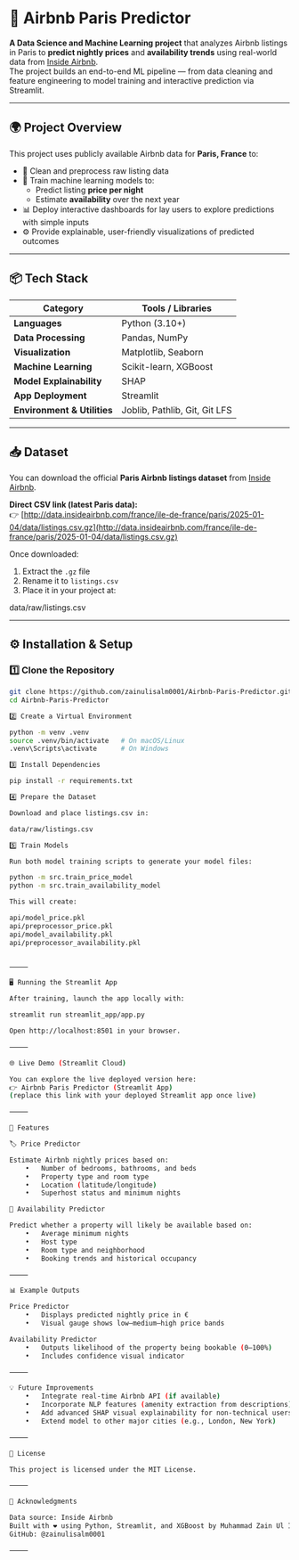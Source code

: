 
# 🏡 Airbnb Paris Predictor

**A Data Science and Machine Learning project** that analyzes Airbnb listings in Paris to **predict nightly prices** and **availability trends** using real-world data from [Inside Airbnb](http://insideairbnb.com/get-the-data/).  
The project builds an end-to-end ML pipeline — from data cleaning and feature engineering to model training and interactive prediction via Streamlit.

---

## 🌍 Project Overview

This project uses publicly available Airbnb data for **Paris, France** to:

- 🧹 Clean and preprocess raw listing data  
- 🧠 Train machine learning models to:
  - Predict listing **price per night**
  - Estimate **availability** over the next year  
- 📊 Deploy interactive dashboards for lay users to explore predictions with simple inputs  
- ⚙️ Provide explainable, user-friendly visualizations of predicted outcomes  

---

## 📦 Tech Stack

| Category | Tools / Libraries |
|-----------|------------------|
| **Languages** | Python (3.10+) |
| **Data Processing** | Pandas, NumPy |
| **Visualization** | Matplotlib, Seaborn |
| **Machine Learning** | Scikit-learn, XGBoost |
| **Model Explainability** | SHAP |
| **App Deployment** | Streamlit |
| **Environment & Utilities** | Joblib, Pathlib, Git, Git LFS |

---

## 📥 Dataset

You can download the official **Paris Airbnb listings dataset** from [Inside Airbnb](http://insideairbnb.com/get-the-data/).

**Direct CSV link (latest Paris data):**  
👉 [http://data.insideairbnb.com/france/ile-de-france/paris/2025-01-04/data/listings.csv.gz](http://data.insideairbnb.com/france/ile-de-france/paris/2025-01-04/data/listings.csv.gz)

Once downloaded:
1. Extract the `.gz` file  
2. Rename it to `listings.csv`  
3. Place it in your project at:

data/raw/listings.csv

---

## ⚙️ Installation & Setup

### 1️⃣ Clone the Repository
```bash
git clone https://github.com/zainulisalm0001/Airbnb-Paris-Predictor.git
cd Airbnb-Paris-Predictor

2️⃣ Create a Virtual Environment

python -m venv .venv
source .venv/bin/activate   # On macOS/Linux
.venv\Scripts\activate      # On Windows

3️⃣ Install Dependencies

pip install -r requirements.txt

4️⃣ Prepare the Dataset

Download and place listings.csv in:

data/raw/listings.csv

5️⃣ Train Models

Run both model training scripts to generate your model files:

python -m src.train_price_model
python -m src.train_availability_model

This will create:

api/model_price.pkl
api/preprocessor_price.pkl
api/model_availability.pkl
api/preprocessor_availability.pkl


⸻

🖥️ Running the Streamlit App

After training, launch the app locally with:

streamlit run streamlit_app/app.py

Open http://localhost:8501 in your browser.

⸻

🌐 Live Demo (Streamlit Cloud)

You can explore the live deployed version here:
👉 Airbnb Paris Predictor (Streamlit App)
(replace this link with your deployed Streamlit app once live)

⸻

🧠 Features

🏷️ Price Predictor

Estimate Airbnb nightly prices based on:
	•	Number of bedrooms, bathrooms, and beds
	•	Property type and room type
	•	Location (latitude/longitude)
	•	Superhost status and minimum nights

📅 Availability Predictor

Predict whether a property will likely be available based on:
	•	Average minimum nights
	•	Host type
	•	Room type and neighborhood
	•	Booking trends and historical occupancy

⸻

📊 Example Outputs

Price Predictor
	•	Displays predicted nightly price in €
	•	Visual gauge shows low–medium–high price bands

Availability Predictor
	•	Outputs likelihood of the property being bookable (0–100%)
	•	Includes confidence visual indicator

⸻

💡 Future Improvements
	•	Integrate real-time Airbnb API (if available)
	•	Incorporate NLP features (amenity extraction from descriptions)
	•	Add advanced SHAP visual explainability for non-technical users
	•	Extend model to other major cities (e.g., London, New York)

⸻

🧾 License

This project is licensed under the MIT License.

⸻

💬 Acknowledgments

Data source: Inside Airbnb
Built with ❤️ using Python, Streamlit, and XGBoost by Muhammad Zain Ul Islam
GitHub: @zainulisalm0001

⸻
